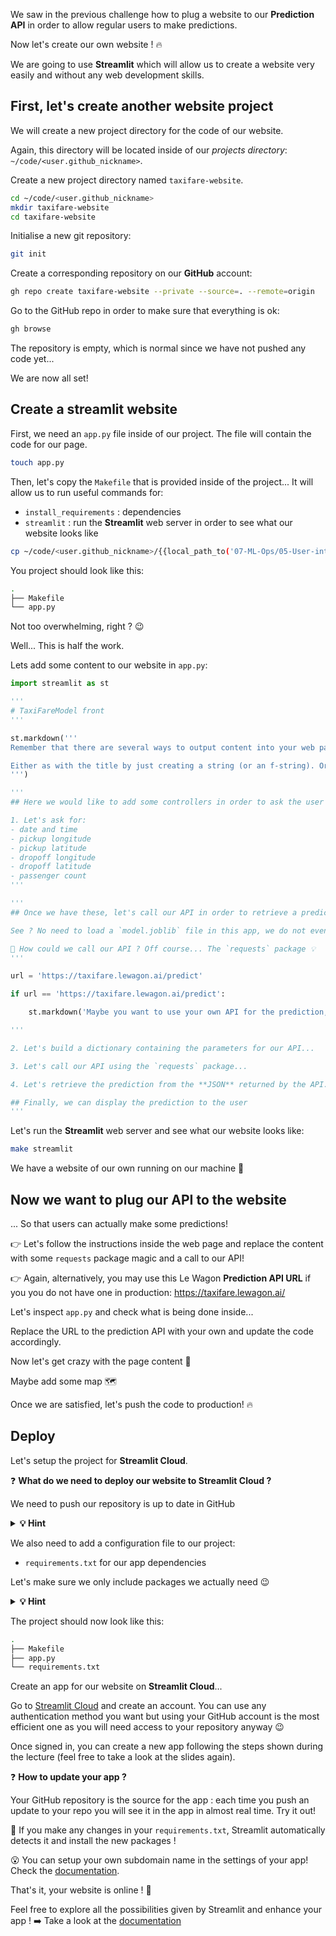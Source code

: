 
[//]: # ( challenge tech stack: streamlit )

[//]: # ( challenge instructions )

We saw in the previous challenge how to plug a website to our **Prediction API** in order to allow regular users to make predictions.

Now let's create our own website ! 🔥

We are going to use **Streamlit** which will allow us to create a website very easily and without any web development skills.

## First, let's create another website project

We will create a new project directory for the code of our website.

Again, this directory will be located inside of our *projects directory*: `~/code/<user.github_nickname>`.

Create a new project directory named `taxifare-website`.

```bash
cd ~/code/<user.github_nickname>
mkdir taxifare-website
cd taxifare-website
```

Initialise a new git repository:

```bash
git init
```

Create a corresponding repository on our **GitHub** account:

``` bash
gh repo create taxifare-website --private --source=. --remote=origin
```

Go to the GitHub repo in order to make sure that everything is ok:

``` bash
gh browse
```

The repository is empty, which is normal since we have not pushed any code yet...

We are now all set!

## Create a streamlit website

First, we need an `app.py` file inside of our project. The file will contain the code for our page.

``` bash
touch app.py
```

Then, let's copy the `Makefile` that is provided inside of the project... It will allow us to run useful commands for:
- `install_requirements` : dependencies
- `streamlit` : run the **Streamlit** web server in order to see what our website looks like


``` bash
cp ~/code/<user.github_nickname>/{{local_path_to('07-ML-Ops/05-User-interface/02-Taxifare-website')}}/Makefile ~/code/<user.github_nickname>/taxifare-website/
```

You project should look like this:

``` bash
.
├── Makefile
└── app.py
```

Not too overwhelming, right ? 😉

Well... This is half the work.

Lets add some content to our website in `app.py`:

``` python
import streamlit as st

'''
# TaxiFareModel front
'''

st.markdown('''
Remember that there are several ways to output content into your web page...

Either as with the title by just creating a string (or an f-string). Or as with this paragraph using the `st.` functions
''')

'''
## Here we would like to add some controllers in order to ask the user to select the parameters of the ride

1. Let's ask for:
- date and time
- pickup longitude
- pickup latitude
- dropoff longitude
- dropoff latitude
- passenger count
'''

'''
## Once we have these, let's call our API in order to retrieve a prediction

See ? No need to load a `model.joblib` file in this app, we do not even need to know anything about Data Science in order to retrieve a prediction...

🤔 How could we call our API ? Off course... The `requests` package 💡
'''

url = 'https://taxifare.lewagon.ai/predict'

if url == 'https://taxifare.lewagon.ai/predict':

    st.markdown('Maybe you want to use your own API for the prediction, not the one provided by Le Wagon...')

'''

2. Let's build a dictionary containing the parameters for our API...

3. Let's call our API using the `requests` package...

4. Let's retrieve the prediction from the **JSON** returned by the API...

## Finally, we can display the prediction to the user
'''
```

Let's run the **Streamlit** web server and see what our website looks like:

``` bash
make streamlit
```

We have a website of our own running on our machine 🎉

## Now we want to plug our API to the website

... So that users can actually make some predictions!

👉 Let's follow the instructions inside the web page and replace the content with some `requests` package magic and a call to our API!

👉 Again, alternatively, you may use this Le Wagon **Prediction API URL** if you you do not have one in production: https://taxifare.lewagon.ai/

Let's inspect `app.py` and check what is being done inside...

Replace the URL to the prediction API with your own and update the code accordingly.

Now let's get crazy with the page content 🎉

Maybe add some map 🗺

Once we are satisfied, let's push the code to production! 🔥


## Deploy

Let's setup the project for **Streamlit Cloud**.

❓ **What do we need to deploy our website to Streamlit Cloud ?**

We need to push our repository is up to date in GitHub

<details>
  <summary markdown='span'><strong> 💡 Hint </strong></summary>

``` bash
cd ~/code/<user.github_nickname>/taxifare-website && git add .
git commit -m 'My first website'
git push origin master
```

</details>

We also need to add a configuration file to our project:
- `requirements.txt` for our app dependencies

Let's make sure we only include packages we actually need 😉

<details>
  <summary markdown='span'><strong> 💡 Hint </strong></summary>

  ⚠️ Don't include any of the [modules from base Python](https://docs.python.org/3/py-modindex.html) or Streamlit Cloud will throw an error when deploying !

``` text
streamlit
requests
```

</details>

The project should now look like this:

``` bash
.
├── Makefile
├── app.py
└── requirements.txt
```

Create an app for our website on **Streamlit Cloud**...

Go to [Streamlit Cloud](https://share.streamlit.io/) and create an account.
You can use any authentication method you want but using your GitHub account is the most efficient one as you will need access to your repository anyway 😉

Once signed in, you can create a new app following the steps shown during the lecture (feel free to take a look at the slides again).

❓ **How to update your app ?**

Your GitHub repository is the source for the app : each time you push an update to your repo you will see it in the app in almost real time. Try it out!

🧠 If you make any changes in your `requirements.txt`, Streamlit automatically detects it and install the new packages !

😮 You can setup your own subdomain name in the settings of your app! Check the [documentation](https://docs.streamlit.io/streamlit-cloud/get-started/deploy-an-app#your-app-url).

That's it, your website is online ! 🚀

Feel free to explore all the possibilities given by Streamlit and enhance your app !
➡️ Take a look at the [documentation](https://docs.streamlit.io/)
